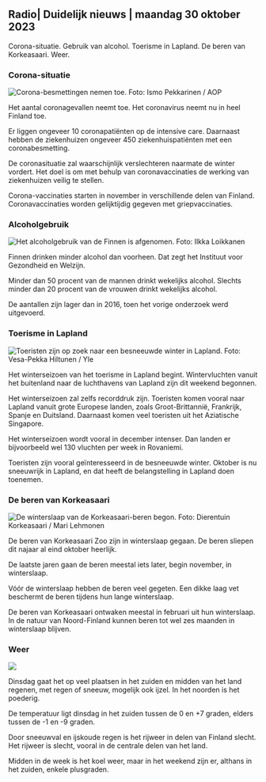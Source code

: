 ## Radio\| Duidelijk nieuws \| maandag 30 oktober 2023

Corona-situatie. Gebruik van alcohol. Toerisme in Lapland. De beren van Korkeasaari. Weer.

### Corona-situatie

![Corona-besmettingen nemen toe. Foto: Ismo Pekkarinen / AOP](https://images.cdn.yle.fi/image/upload/c_crop,h_1992,w_3543,x_0,y_232/ar_1.7777777777777777,c_fill,g_faces,h_675,w_1200/dpr_1.0/q_auto:eco/f_auto/fl_lossy/v1698673937/39-1193332653fb40a9c4a2)

Het aantal coronagevallen neemt toe. Het coronavirus neemt nu in heel Finland toe.

Er liggen ongeveer 10 coronapatiënten op de intensive care. Daarnaast hebben de ziekenhuizen ongeveer 450 ziekenhuispatiënten met een coronabesmetting.

De coronasituatie zal waarschijnlijk verslechteren naarmate de winter vordert. Het doel is om met behulp van coronavaccinaties de werking van ziekenhuizen veilig te stellen.

Corona-vaccinaties starten in november in verschillende delen van Finland. Coronavaccinaties worden gelijktijdig gegeven met griepvaccinaties.

### Alcoholgebruik

![Het alcoholgebruik van de Finnen is afgenomen. Foto: Ilkka Loikkanen](https://images.cdn.yle.fi/image/upload/c_crop,h_2160,w_3840,x_0,y_325/ar_1.7777777777777777,c_fill,g_faces,h_675,w_1200/dpr_1.0/q_auto:eco/f_auto/fl_lossy/v1682602904/39-1105424644a7b35b4046)

Finnen drinken minder alcohol dan voorheen. Dat zegt het Instituut voor Gezondheid en Welzijn.

Minder dan 50 procent van de mannen drinkt wekelijks alcohol. Slechts minder dan 20 procent van de vrouwen drinkt wekelijks alcohol.

De aantallen zijn lager dan in 2016, toen het vorige onderzoek werd uitgevoerd.

### Toerisme in Lapland

![Toeristen zijn op zoek naar een besneeuwde winter in Lapland. Foto: Vesa-Pekka Hiltunen / Yle](https://images.cdn.yle.fi/image/upload/c_crop,h_3375,w_6000,x_0,y_473/ar_1.7777777777777777,c_fill,g_faces,h_675,w_1200/dpr_1.0/q_auto:eco/f_auto/fl_lossy/v1673250132/39-105687963bbc441bd57b)

Het winterseizoen van het toerisme in Lapland begint. Wintervluchten vanuit het buitenland naar de luchthavens van Lapland zijn dit weekend begonnen.

Het winterseizoen zal zelfs recorddruk zijn. Toeristen komen vooral naar Lapland vanuit grote Europese landen, zoals Groot-Brittannië, Frankrijk, Spanje en Duitsland. Daarnaast komen veel toeristen uit het Aziatische Singapore.

Het winterseizoen wordt vooral in december intenser. Dan landen er bijvoorbeeld wel 130 vluchten per week in Rovaniemi.

Toeristen zijn vooral geïnteresseerd in de besneeuwde winter. Oktober is nu sneeuwrijk in Lapland, en dat heeft de belangstelling in Lapland doen toenemen.

### De beren van Korkeasaari

![De winterslaap van de Korkeasaari-beren begon. Foto: Dierentuin Korkeasaari / Mari Lehmonen](https://images.cdn.yle.fi/image/upload/c_crop,h_3239,w_5759,x_0,y_0/ar_1.7777777777777777,c_fill,g_faces,h_675,w_1200/dpr_1.0/q_auto:eco/f_auto/fl_lossy/v1698664391/39-1193141653f687431ff4)

De beren van Korkeasaari Zoo zijn in winterslaap gegaan. De beren sliepen dit najaar al eind oktober heerlijk.

De laatste jaren gaan de beren meestal iets later, begin november, in winterslaap.

Vóór de winterslaap hebben de beren veel gegeten. Een dikke laag vet beschermt de beren tijdens hun lange winterslaap.

De beren van Korkeasaari ontwaken meestal in februari uit hun winterslaap. In de natuur van Noord-Finland kunnen beren tot wel zes maanden in winterslaap blijven.

### Weer

![](https://images.cdn.yle.fi/image/upload/c_crop,h_1080,w_1919,x_0,y_0/ar_1.7777777777777777,c_fill,g_faces,h_675,w_1200/dpr_1.0/q_auto:eco/f_auto/fl_lossy/v1698681609/39-1193390653fd2ed08682)

Dinsdag gaat het op veel plaatsen in het zuiden en midden van het land regenen, met regen of sneeuw, mogelijk ook ijzel. In het noorden is het poederig.

De temperatuur ligt dinsdag in het zuiden tussen de 0 en +7 graden, elders tussen de -1 en -9 graden.

Door sneeuwval en ijskoude regen is het rijweer in delen van Finland slecht. Het rijweer is slecht, vooral in de centrale delen van het land.

Midden in de week is het koel weer, maar in het weekend zijn er, althans in het zuiden, enkele plusgraden.